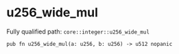 # u256_wide_mul

Fully qualified path: `core::integer::u256_wide_mul`

<pre><code class="language-rust">pub fn u256_wide_mul(a: u256, b: u256) -&gt; u512 nopanic</code></pre>

